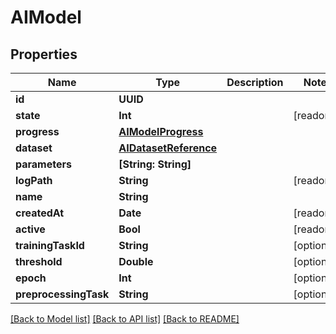 # AIModel

## Properties

Name | Type | Description | Notes
------------ | ------------- | ------------- | -------------
**id** | **UUID** |  | 
**state** | **Int** |  | [readonly] 
**progress** | [**AIModelProgress**](AIModelProgress.md) |  | 
**dataset** | [**AIDatasetReference**](AIDatasetReference.md) |  | 
**parameters** | **[String: String]** |  | 
**logPath** | **String** |  | [readonly] 
**name** | **String** |  | 
**createdAt** | **Date** |  | [readonly] 
**active** | **Bool** |  | [readonly] 
**trainingTaskId** | **String** |  | [optional] 
**threshold** | **Double** |  | [optional] 
**epoch** | **Int** |  | [optional] 
**preprocessingTask** | **String** |  | [optional] 

[[Back to Model list]](../README.md#documentation-for-models) [[Back to API list]](../README.md#documentation-for-api-endpoints) [[Back to README]](../README.md)


